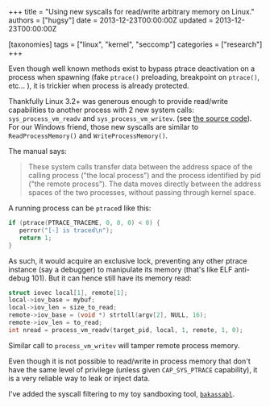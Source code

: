+++
title = "Using new syscalls for read/write arbitrary memory on Linux."
authors = ["hugsy"]
date = 2013-12-23T00:00:00Z
updated = 2013-12-23T00:00:00Z

[taxonomies]
tags = ["linux", "kernel", "seccomp"]
categories = ["research"]
+++

Even though well known methods exist to bypass ptrace deactivation on a process when spawning (fake `ptrace()` preloading, breakpoint on `ptrace()`, etc... ), it is trickier when process is already protected.

Thankfully Linux 3.2+ was generous enough to provide read/write capabilities to another process with 2 new system calls: `sys_process_vm_readv` and `sys_process_vm_writev`. (see [the source code](https://github.com/torvalds/linux/blob/975f3b6da18020f1c8a7667ccb08fa542928ec03/arch/x86/entry/syscalls/syscall_64.tbl#L321)). For our Windows friend, those new syscalls are similar to `ReadProcessMemory()` and `WriteProcessMemory()`.

The manual says:
> These system calls transfer data between the address space of the calling process  ("the  local  process") and the process identified by pid ("the remote process").  The data moves directly  between  the address spaces of the two processes, without passing through kernel space.

A running process can be `ptrace`d like this:

``` c
if (ptrace(PTRACE_TRACEME, 0, 0, 0) < 0) {
   perror("[-] is traced\n");
   return 1;
}
```

As such, it would acquire an exclusive lock, preventing any other ptrace instance (say a debugger) to manipulate its memory (that's like ELF anti-debug 101). But it can hence still have its memory read:

``` c
struct iovec local[1], remote[1];
local->iov_base = mybuf;
local->iov_len = size_to_read;
remote->iov_base = (void *) strtoll(argv[2], NULL, 16);
remote->iov_len = to_read;
int nread = process_vm_readv(target_pid, local, 1, remote, 1, 0);
```
Similar call to `process_vm_writev` will tamper remote process memory.

Even though it is not possible to read/write in process memory that don't have the same level of privilege (unless given `CAP_SYS_PTRACE` capability), it is a very reliable way to leak or inject data.

I've added the syscall filtering to my toy sandboxing tool, [`bakassabl`](https://github.com/hugsy/bakassabl).
